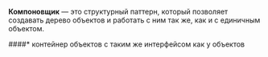 **Компоновщик** — это структурный паттерн, который позволяет создавать дерево объектов и работать с ним так же, как и с единичным объектом.


####* контейнер объектов с таким же интерфейсом как у объектов